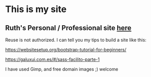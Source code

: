 # This is my site
## Ruth's Personal / Professional site [here](_index.html)

Reuse is not authorized.
I can tell you my tips to build a site like this:

https://websitesetup.org/bootstrap-tutorial-for-beginners/

https://galuxui.com.es/#/sass-facilito-parte-1

I have used Gimp, and free domain images ;) welcome
